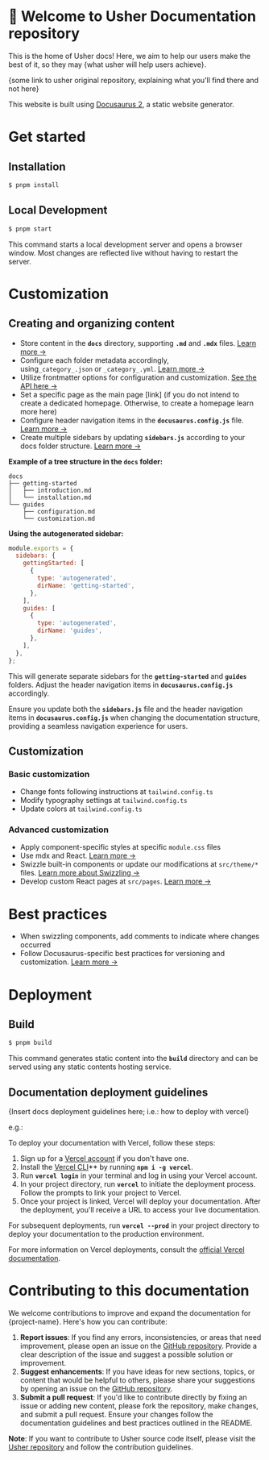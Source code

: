 # 📖 Welcome to Usher Documentation repository

This is the home of Usher docs! Here, we aim to help our users make the best of it, so they may {what usher will help users achieve}.

{some link to usher original repository, explaining what you'll find there and not here}

This website is built using [Docusaurus 2](https://docusaurus.io/), a static website generator.

# Get started

## Installation

```sh
$ pnpm install

```

## Local Development

```sh
$ pnpm start
```

This command starts a local development server and opens a browser window. Most changes are reflected live without having to restart the server.

# Customization

## Creating and organizing content

- Store content in the **`docs`** directory, supporting **`.md`** and **`.mdx`** files. [Learn more →](https://docusaurus.io/docs/create-doc)
- Configure each folder metadata accordingly, using`_category_.json` or `_category_.yml`. [Learn more →](https://docusaurus.io/docs/sidebar/autogenerated#category-item-metadata)
- Utilize frontmatter options for configuration and customization. [See the API here →](https://docusaurus.io/docs/api/plugins/@docusaurus/plugin-content-docs#markdown-front-matter)
- Set a specific page as the main page [link] (if you do not intend to create a dedicated homepage. Otherwise, to create a homepage learn more here)
- Configure header navigation items in the **`docusaurus.config.js`** file. [Learn more →](https://docusaurus.io/docs/docs-multi-instance#docs-navbar-items)
- Create multiple sidebars by updating **`sidebars.js`** according to your docs folder structure. [Learn more →](https://docusaurus.io/docs/sidebar/multiple-sidebars)

**Example of a tree structure in the `docs` folder:**

```
docs
├── getting-started
│   ├── introduction.md
│   └── installation.md
└── guides
    ├── configuration.md
    └── customization.md

```

**Using the autogenerated sidebar:**

```js
module.exports = {
  sidebars: {
    gettingStarted: [
      {
        type: 'autogenerated',
        dirName: 'getting-started',
      },
    ],
    guides: [
      {
        type: 'autogenerated',
        dirName: 'guides',
      },
    ],
  },
};

```

This will generate separate sidebars for the **`getting-started`** and **`guides`** folders. Adjust the header navigation items in **`docusaurus.config.js`** accordingly.

Ensure you update both the **`sidebars.js`** file and the header navigation items in **`docusaurus.config.js`** when changing the documentation structure, providing a seamless navigation experience for users.

## Customization

### Basic customization

- Change fonts following instructions at `tailwind.config.ts`
- Modify typography settings at `tailwind.config.ts`
- Update colors at `tailwind.config.ts`

### Advanced customization

- Apply component-specific styles at specific `module.css` files
- Use mdx and React. [Learn more →](https://docusaurus.io/docs/markdown-features/react)
- Swizzle built-in components or update our modifications at `src/theme/*` files. [Learn more about Swizzling →](https://docusaurus.io/docs/swizzling)
- Develop custom React pages at `src/pages`. [Learn more →](https://docusaurus.io/docs/creating-pages#add-a-react-page)

# Best practices

- When swizzling components, add comments to indicate where changes occurred
- Follow Docusaurus-specific best practices for versioning and customization. [Learn more →](https://docusaurus.io/docs/versioning#recommended-practices)

# Deployment

## Build

```sh
$ pnpm build
```

This command generates static content into the **`build`** directory and can be served using any static contents hosting service.

## Documentation deployment guidelines

{Insert docs deployment guidelines here; i.e.: how to deploy with vercel}

e.g.:

To deploy your documentation with Vercel, follow these steps:

1. Sign up for a [Vercel account](https://vercel.com/signup) if you don't have one.
2. Install the [Vercel CLI](https://vercel.com/download)** by running **`npm i -g vercel`**.
3. Run **`vercel login`** in your terminal and log in using your Vercel account.
4. In your project directory, run **`vercel`** to initiate the deployment process. Follow the prompts to link your project to Vercel.
5. Once your project is linked, Vercel will deploy your documentation. After the deployment, you'll receive a URL to access your live documentation.

For subsequent deployments, run **`vercel --prod`** in your project directory to deploy your documentation to the production environment.

For more information on Vercel deployments, consult the [official Vercel documentation](https://vercel.com/docs).

# Contributing to this documentation

We welcome contributions to improve and expand the documentation for {project-name}. Here's how you can contribute:

1. **Report issues**: If you find any errors, inconsistencies, or areas that need improvement, please open an issue on the [GitHub repository](https://github.com/usherlabs/usher/issues). Provide a clear description of the issue and suggest a possible solution or improvement.
2. **Suggest enhancements**: If you have ideas for new sections, topics, or content that would be helpful to others, please share your suggestions by opening an issue on the [GitHub repository](https://github.com/usherlabs/usher/issues).
3. **Submit a pull request**: If you'd like to contribute directly by fixing an issue or adding new content, please fork the repository, make changes, and submit a pull request. Ensure your changes follow the documentation guidelines and best practices outlined in the README.

**Note**: If you want to contribute to Usher source code itself, please visit the [Usher repository](https://github.com/usherlabs/usher) and follow the contribution guidelines.